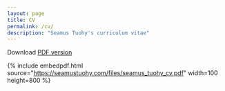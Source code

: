 ```yaml
---
layout: page
title: CV
permalink: /cv/
description: "Seamus Tuohy's curriculum vitae"
---
```


Download [PDF version](https://seamustuohy.com/files/seamus_tuohy_cv.pdf)

{% include embedpdf.html source="https://seamustuohy.com/files/seamus_tuohy_cv.pdf" width=100 height=800 %}
